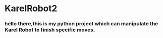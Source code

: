 # KarelRobot2
### hello there,this is my python project which can manipulate the Karel Robot to finish specific moves.
